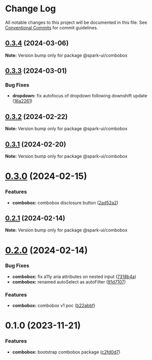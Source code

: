 # Change Log

All notable changes to this project will be documented in this file.
See [Conventional Commits](https://conventionalcommits.org) for commit guidelines.

## [0.3.4](https://github.com/adevinta/spark/compare/@spark-ui/combobox@0.3.3...@spark-ui/combobox@0.3.4) (2024-03-06)

**Note:** Version bump only for package @spark-ui/combobox

## [0.3.3](https://github.com/adevinta/spark/compare/@spark-ui/combobox@0.3.2...@spark-ui/combobox@0.3.3) (2024-03-01)

### Bug Fixes

- **dropdown:** fix autofocus of dropdown following downshift update ([16a2261](https://github.com/adevinta/spark/commit/16a226159c962be3f17afd4cb687a6e7fa0703c5))

## [0.3.2](https://github.com/adevinta/spark/compare/@spark-ui/combobox@0.3.1...@spark-ui/combobox@0.3.2) (2024-02-22)

**Note:** Version bump only for package @spark-ui/combobox

## [0.3.1](https://github.com/adevinta/spark/compare/@spark-ui/combobox@0.3.0...@spark-ui/combobox@0.3.1) (2024-02-20)

**Note:** Version bump only for package @spark-ui/combobox

# [0.3.0](https://github.com/adevinta/spark/compare/@spark-ui/combobox@0.2.1...@spark-ui/combobox@0.3.0) (2024-02-15)

### Features

- **combobox:** combobox disclosure button ([2ad52a2](https://github.com/adevinta/spark/commit/2ad52a23e15abe059c8ec64bce77115af96d4b6f))

## [0.2.1](https://github.com/adevinta/spark/compare/@spark-ui/combobox@0.2.0...@spark-ui/combobox@0.2.1) (2024-02-14)

**Note:** Version bump only for package @spark-ui/combobox

# [0.2.0](https://github.com/adevinta/spark/compare/@spark-ui/combobox@0.1.0...@spark-ui/combobox@0.2.0) (2024-02-14)

### Bug Fixes

- **combobox:** fix a11y aria attributes on nested input ([7318b4a](https://github.com/adevinta/spark/commit/7318b4a7e209196c2f3ae1556f05022ba421bd6c))
- **combobox:** renamed autoSelect as autoFilter ([91d7107](https://github.com/adevinta/spark/commit/91d7107597feb7bf938fed27be55c06881114152))

### Features

- **combobox:** combobox v1 poc ([b22abbf](https://github.com/adevinta/spark/commit/b22abbf00f9e6bce60abed78834bc87d0f2618c4))

# 0.1.0 (2023-11-21)

### Features

- **combobox:** bootstrap combobox package ([c2fd0d7](https://github.com/adevinta/spark/commit/c2fd0d73e4662a4df0e4d617995301cc39dd21a1))
